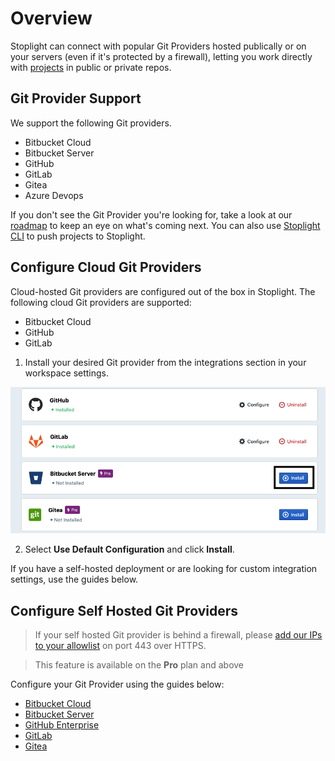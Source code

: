 # Overview

Stoplight can connect with popular Git Providers hosted publically or on your servers (even if it's protected by a firewall), letting you work directly with [projects](../b.adding-projects.md) in public or private repos. 

## Git Provider Support

We support the following Git providers.

- Bitbucket Cloud
- Bitbucket Server
- GitHub
- GitLab
- Gitea
- Azure Devops

If you don't see the Git Provider you're looking for, take a look at our [roadmap](https://roadmap.stoplight.io/) to keep an eye on what's coming next. You can also use [Stoplight CLI](../f.working-with-local-projects.md) to push projects to Stoplight.

## Configure Cloud Git Providers

Cloud-hosted Git providers are configured out of the box in Stoplight. The following cloud Git providers are supported:

- Bitbucket Cloud
- GitHub
- GitLab

1. Install your desired Git provider from the integrations section in your workspace settings. 

![Install integrations from Workspace Settings > Integrations](../../assets/images/git-integrations.png)

2. Select **Use Default Configuration** and click **Install**. 

If you have a self-hosted deployment or are looking for custom integration settings, use the guides below.

## Configure Self Hosted Git Providers

> If your self hosted Git provider is behind a firewall, please [add our IPs to your allowlist](../i.allowlisting-ips.md) on port 443 over HTTPS. 

> This feature is available on the **Pro** plan and above

Configure your Git Provider using the guides below:

- [Bitbucket Cloud](b.bitbucket-cloud.md)
- [Bitbucket Server](c.bitbucket-server.md)
- [GitHub Enterprise](d.github-enterprise.md)
- [GitLab](e.gitlab.md)
- [Gitea](f.gitea.md)
